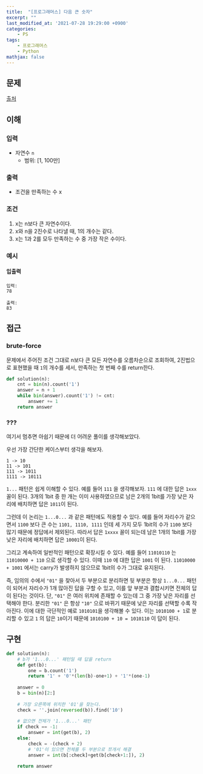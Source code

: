 ```yaml
---
title:  "[프로그래머스] 다음 큰 숫자"
excerpt: ""
last_modified_at: '2021-07-28 19:29:00 +0900'
categories:
    - PS
tags:
    - 프로그래머스
    - Python
mathjax: false
---
```


## 문제

[출처](https://programmers.co.kr/learn/courses/30/lessons/12911)

## 이해

### 입력 

* 자연수 ```n```
    * 범위: [1, 100만]
            
### 출력 

* 조건을 만족하는 수 x

### 조건

1. x는 n보다 큰 자연수이다.
2. x와 n을 2진수로 나타낼 때, 1의 개수는 같다.
3. x는 1과 2를 모두 만족하는 수 중 가장 작은 수이다.

### 예시

#### 입출력

```
입력: 
78

출력: 
83
```

## 접근

### brute-force

문제에서 주어진 조건 그대로 n보다 큰 모든 자연수를 오름차순으로 조회하여, 2진법으로 표현했을 때 ```1```의 개수를 세서, 만족하는 첫 번째 수를 return한다.

```python
def solution(n):
    cnt = bin(n).count('1')
    answer = n + 1
    while bin(answer).count('1') != cnt:
        answer += 1
    return answer
```

### ???

여기서 멈추면 아쉽기 때문에 더 어려운 풀이를 생각해보았다.

우선 가장 간단한 케이스부터 생각을 해보자.

```
1 -> 10
11 -> 101
111 -> 1011
1111 -> 10111
```

```1...``` 패턴은 쉽게 이해할 수 있다. 예를 들어 ```111``` 을 생각해보자. ```111``` 에 대한 답은 ```1xxx``` 꼴이 된다. 3개의 1bit 중 한 개는 이미 사용하였으므로 남은 2개의 1bit를 가장 낮은 자리에 배치하면 답은 ```1011```이 된다.

그런데 이 논리는 ```1...0...``` 과 같은 패턴에도 적용할 수 있다. 예를 들어 자리수가 같으면서 ```1100``` 보다 큰 수는 ```1101, 1110, 1111``` 인데 세 가지 모두 1bit의 수가 ```1100``` 보다 많기 때문에 정답에서 제외된다. 따라서 답은 ```1xxxx``` 꼴이 되는데 남은 1개의 1bit를 가장 낮은 자리에 배치하면 답은 ```10001```이 된다.

그리고 계속하여 일반적인 패턴으로 확장시킬 수 있다. 예를 들어 ```11010110``` 는 ```11010000 + 110``` 으로 생각할 수 있다. 이때 ```110``` 에 대한 답은 ```1001``` 이 된다. ```11010000 + 1001``` 에서는 carry가 발생하지 않으므로 1bit의 수가 그대로 유지된다.

즉, 임의의 수에서 ```"01"``` 을 찾아서 두 부분으로 분리하면 뒷 부분은 항상 ```1...0...``` 패턴이 되어서 자리수가 1개 많아진 답을 구할 수 있고, 이를 앞 부분과 결합시키면 전체의 답이 된다는 것이다. 단, ```"01"``` 은 여러 위치에 존재할 수 있는데 그 중 가장 낮은 자리를 선택해야 한다. 분리한 ```"01"``` 은 항상 ```"10"``` 으로 바뀌기 때문에 낮은 자리를 선택할 수록 작아진다. 이에 대한 극단적인 예로 ```1010101```을 생각해볼 수 있다. 이는 ```1010100 + 1```로 분리할 수 있고 ```1``` 의 답은 ```10```이기 때문에 ```1010100 + 10 = 1010110``` 이 답이 된다.

## 구현

```python
def solution(n):
    # b가 '1...0...' 패턴일 때 답을 return
    def get(b):
        one = b.count('1')
        return '1' + '0'*(len(b)-one+1) + '1'*(one-1)
    
    answer = 0
    b = bin(n)[2:]
    
    # 가장 오른쪽에 위치한 '01'을 찾는다.
    check = ''.join(reversed(b)).find('10')
    
    # 없으면 전체가 '1...0...' 패턴
    if check == -1:
        answer = int(get(b), 2)
    else:
        check = -(check + 2)
        # '01'이 있으면 전체를 두 부분으로 쪼개서 해결
        answer = int(b[:check]+get(b[check+1:]), 2)
        
    return answer
```